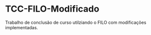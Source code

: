 # TCC-FILO-Modificado
Trabalho de conclusão de curso utilziando o FILO com modificações implementadas.
